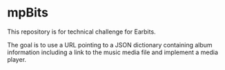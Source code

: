 # mpBits
This repository is for technical challenge for Earbits.

The goal is to use a URL pointing to a JSON dictionary containing album information including a link to the music media file and implement a media player.

